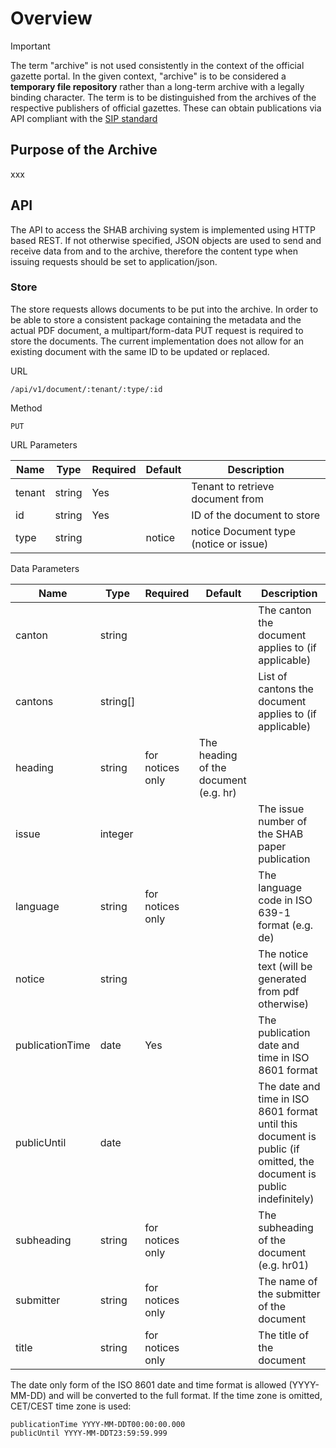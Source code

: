 # Overview
> [!IMPORTANT]
> The term "archive" is not used consistently in the context of the official gazette portal. In the given context, "archive" is to be considered a **temporary file repository** rather than a long-term archive with a legally binding character. The term is to be distinguished from the archives of the respective publishers of official gazettes. These can obtain publications via API compliant with the [SIP standard](https://www.ech.ch/de/ech/ech-0160/1.0)

## Purpose of the Archive
xxx

## API
The API to access the SHAB archiving system is implemented using HTTP based REST. If not otherwise
specified, JSON objects are used to send and receive data from and to the archive, therefore the content
type when issuing requests should be set to application/json.

### Store

The store requests allows documents to be put into the archive. In order to be able to store a consistent
package containing the metadata and the actual PDF document, a multipart/form-data PUT request is
required to store the documents. The current implementation does not allow for an existing document with
the same ID to be updated or replaced.

URL
```
/api/v1/document/:tenant/:type/:id
```

Method
```
PUT
```
URL Parameters

| Name | Type | Required | Default | Description |
|------|------|----------|---------|-------------|
| tenant | string | Yes | | Tenant to retrieve document from |
| id | string | Yes | | ID of the document to store |
| type | string | | notice | notice Document type (notice or issue) |

Data Parameters

| Name | Type | Required | Default | Description |
|---|---|---|---|---|
| canton | string | | | The canton the document applies to (if applicable) |
| cantons | string[] | ||List of cantons the document applies to (if applicable) |
| heading | string | for notices only | The heading of the document (e.g. hr) |
| issue | integer | || The issue number of the SHAB paper publication |
| language | string | for notices only ||The language code in ISO 639-1 format (e.g. de)|
|notice | string ||| The notice text (will be generated from pdf otherwise)|
|publicationTime | date |Yes|| The publication date and time in ISO 8601 format|
| publicUntil | date | || The date and time in ISO 8601 format until this document  is public (if omitted, the document is public indefinitely)|
| subheading | string | for notices only|| The subheading of the document (e.g. hr01)|
|submitter | string | for notices only | | The name of the submitter of the document|
| title | string | for notices only || The title of the document |

The date only form of the ISO 8601 date and time format is allowed (YYYY-MM-DD) and will be
converted to the full format. If the time zone is omitted, CET/CEST time zone is used:
```
publicationTime YYYY-MM-DDT00:00:00.000
publicUntil YYYY-MM-DDT23:59:59.999
```
